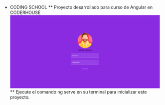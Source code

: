 * CODING SCHOOL
**  Proyecto desarrollado para curso de Angular en CODERHOUSE
![Image text](https://github.com/Leon2192/E-Learning-Platform-Angular/blob/master/src/assets/img/Screen.png)
** Ejecute el comando ng serve en su terminal para inicializar este proyecto.
